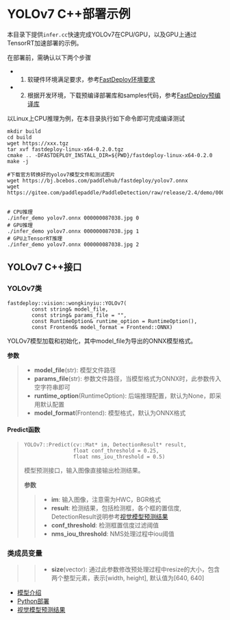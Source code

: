 # YOLOv7 C++部署示例

本目录下提供`infer.cc`快速完成YOLOv7在CPU/GPU，以及GPU上通过TensorRT加速部署的示例。

在部署前，需确认以下两个步骤

- 1. 软硬件环境满足要求，参考[FastDeploy环境要求](../../../../../docs/quick_start/requirements.md)  
- 2. 根据开发环境，下载预编译部署库和samples代码，参考[FastDeploy预编译库](../../../../../docs/compile/prebuild_libraries.md)

以Linux上CPU推理为例，在本目录执行如下命令即可完成编译测试

```
mkdir build
cd build
wget https://xxx.tgz
tar xvf fastdeploy-linux-x64-0.2.0.tgz
cmake .. -DFASTDEPLOY_INSTALL_DIR=${PWD}/fastdeploy-linux-x64-0.2.0
make -j

#下载官方转换好的yolov7模型文件和测试图片
wget https://bj.bcebos.com/paddlehub/fastdeploy/yolov7.onnx
wget https://gitee.com/paddlepaddle/PaddleDetection/raw/release/2.4/demo/000000087038.jpg


# CPU推理
./infer_demo yolov7.onnx 000000087038.jpg 0
# GPU推理
./infer_demo yolov7.onnx 000000087038.jpg 1
# GPU上TensorRT推理
./infer_demo yolov7.onnx 000000087038.jpg 2
```

## YOLOv7 C++接口

### YOLOv7类

```
fastdeploy::vision::wongkinyiu::YOLOv7(
        const string& model_file,
        const string& params_file = "",
        const RuntimeOption& runtime_option = RuntimeOption(),
        const Frontend& model_format = Frontend::ONNX)
```

YOLOv7模型加载和初始化，其中model_file为导出的ONNX模型格式。

**参数**

> * **model_file**(str): 模型文件路径
> * **params_file**(str): 参数文件路径，当模型格式为ONNX时，此参数传入空字符串即可
> * **runtime_option**(RuntimeOption): 后端推理配置，默认为None，即采用默认配置
> * **model_format**(Frontend): 模型格式，默认为ONNX格式

#### Predict函数

> ```
> YOLOv7::Predict(cv::Mat* im, DetectionResult* result,
>                 float conf_threshold = 0.25,
>                 float nms_iou_threshold = 0.5)
> ```
> 
> 模型预测接口，输入图像直接输出检测结果。
> 
> **参数**
> 
> > * **im**: 输入图像，注意需为HWC，BGR格式
> > * **result**: 检测结果，包括检测框，各个框的置信度, DetectionResult说明参考[视觉模型预测结果](../../../../../docs/api/vision_results/)
> > * **conf_threshold**: 检测框置信度过滤阈值
> > * **nms_iou_threshold**: NMS处理过程中iou阈值

### 类成员变量

> > * **size**(vector<int>): 通过此参数修改预处理过程中resize的大小，包含两个整型元素，表示[width, height], 默认值为[640, 640]

- [模型介绍](../../)
- [Python部署](../python)
- [视觉模型预测结果](../../../../../docs/api/vision_results/)
